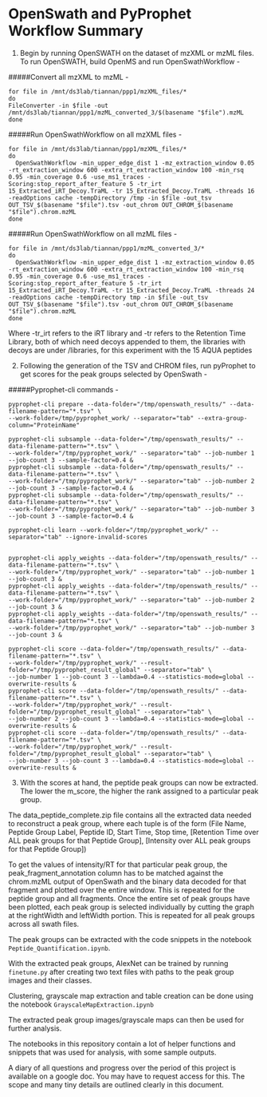 # OpenSwath and PyProphet Workflow Summary

1. Begin by running OpenSWATH on the dataset of mzXML or mzML files. To run OpenSWATH, build OpenMS and run OpenSwathWorkflow -

#####Convert all mzXML to mzML -

```
for file in /mnt/ds3lab/tiannan/ppp1/mzXML_files/*
do
FileConverter -in $file -out /mnt/ds3lab/tiannan/ppp1/mzML_converted_3/$(basename "$file").mzML
done
```

#####Run OpenSwathWorkflow on all mzXML files - 

```
for file in /mnt/ds3lab/tiannan/ppp1/mzXML_files/*
do
  OpenSwathWorkflow -min_upper_edge_dist 1 -mz_extraction_window 0.05 -rt_extraction_window 600 -extra_rt_extraction_window 100 -min_rsq 0.95 -min_coverage 0.6 -use_ms1_traces -Scoring:stop_report_after_feature 5 -tr_irt 15_Extracted_iRT_Decoy.TraML -tr 15_Extracted_Decoy.TraML -threads 16 -readOptions cache -tempDirectory /tmp -in $file -out_tsv OUT_TSV_$(basename "$file").tsv -out_chrom OUT_CHROM_$(basename "$file").chrom.mzML
done
```

#####Run OpenSwathWorkflow on all mzML files - 


```
for file in /mnt/ds3lab/tiannan/ppp1/mzML_converted_3/*
do
  OpenSwathWorkflow -min_upper_edge_dist 1 -mz_extraction_window 0.05 -rt_extraction_window 600 -extra_rt_extraction_window 100 -min_rsq 0.95 -min_coverage 0.6 -use_ms1_traces -Scoring:stop_report_after_feature 5 -tr_irt 15_Extracted_iRT_Decoy.TraML -tr 15_Extracted_Decoy.TraML -threads 24 -readOptions cache -tempDirectory tmp -in $file -out_tsv OUT_TSV_$(basename "$file").tsv -out_chrom OUT_CHROM_$(basename "$file").chrom.mzML
done
```

Where -tr_irt refers to the iRT library and -tr refers to the Retention Time Library, both of which need decoys appended to them, the libraries with decoys are under /libraries, for this experiment with the 15 AQUA peptides



2. Following the generation of the TSV and CHROM files, run pyProphet to get scores for the peak groups selected by OpenSwath -

#####Pyprophet-cli commands -

```
pyprophet-cli prepare --data-folder="/tmp/openswath_results/" --data-filename-pattern="*.tsv" \
--work-folder=/tmp/pyprophet_work/ --separator="tab" --extra-group-column="ProteinName"

pyprophet-cli subsample --data-folder="/tmp/openswath_results/" --data-filename-pattern="*.tsv" \
--work-folder="/tmp/pyprophet_work/" --separator="tab" --job-number 1 --job-count 3 --sample-factor=0.4 &
pyprophet-cli subsample --data-folder="/tmp/openswath_results/" --data-filename-pattern="*.tsv" \
--work-folder="/tmp/pyprophet_work/" --separator="tab" --job-number 2 --job-count 3 --sample-factor=0.4 &
pyprophet-cli subsample --data-folder="/tmp/openswath_results/" --data-filename-pattern="*.tsv" \
--work-folder="/tmp/pyprophet_work/" --separator="tab" --job-number 3 --job-count 3 --sample-factor=0.4 &

pyprophet-cli learn --work-folder="/tmp/pyprophet_work/" --separator="tab" --ignore-invalid-scores


pyprophet-cli apply_weights --data-folder="/tmp/openswath_results/" --data-filename-pattern="*.tsv" \
--work-folder="/tmp/pyprophet_work/" --separator="tab" --job-number 1 --job-count 3 &
pyprophet-cli apply_weights --data-folder="/tmp/openswath_results/" --data-filename-pattern="*.tsv" \
--work-folder="/tmp/pyprophet_work/" --separator="tab" --job-number 2 --job-count 3 &
pyprophet-cli apply_weights --data-folder="/tmp/openswath_results/" --data-filename-pattern="*.tsv" \
--work-folder="/tmp/pyprophet_work/" --separator="tab" --job-number 3 --job-count 3 &

pyprophet-cli score --data-folder="/tmp/openswath_results/" --data-filename-pattern="*.tsv" \
--work-folder="/tmp/pyprophet_work/" --result-folder="/tmp/pyprophet_result_global" --separator="tab" \
--job-number 1 --job-count 3 --lambda=0.4 --statistics-mode=global --overwrite-results &
pyprophet-cli score --data-folder="/tmp/openswath_results/" --data-filename-pattern="*.tsv" \
--work-folder="/tmp/pyprophet_work/" --result-folder="/tmp/pyprophet_result_global" --separator="tab" \
--job-number 2 --job-count 3 --lambda=0.4 --statistics-mode=global --overwrite-results &
pyprophet-cli score --data-folder="/tmp/openswath_results/" --data-filename-pattern="*.tsv" \
--work-folder="/tmp/pyprophet_work/" --result-folder="/tmp/pyprophet_result_global" --separator="tab" \
--job-number 3 --job-count 3 --lambda=0.4 --statistics-mode=global --overwrite-results &
```


3. With the scores at hand, the peptide peak groups can now be extracted. The lower the m_score, the higher the rank assigned to a particular peak group. 

The data_peptide_complete.zip file contains all the extracted data needed to reconstruct a peak group, where each tuple is of the form (File Name, Peptide Group Label, Peptide ID, Start Time, Stop time, [Retention Time over ALL peak groups for that Peptide Group], [Intensity over ALL peak groups for that Peptide Group])

To get the values of intensity/RT for that particular peak group, the peak_fragment_annotation column has to be matched against the chrom.mzML output of OpenSwath and the binary data decoded for that fragment and plotted over the entire window. This is repeated for the peptide group and all fragments. Once the entire set of peak groups have been plotted, each peak group is selected individually by cutting the graph at the rightWidth and leftWidth portion. This is repeated for all peak groups across all swath files.

The peak groups can be extracted with the code snippets in the notebook `Peptide_Quantification.ipynb`.

With the extracted peak groups, AlexNet can be trained by running `finetune.py` after creating two text files with paths to the peak group images and their classes.

Clustering, grayscale map extraction and table creation can be done using the notebook `GrayscaleMapExtraction.ipynb`

The extracted peak group images/grayscale maps can then be used for further analysis.

The notebooks in this repository contain a lot of helper functions and snippets that was used for analysis, with some sample outputs.

A diary of all questions and progress over the period of this project is available on a google doc. You may have to request access for this. The scope and many tiny details are outlined clearly in this document.